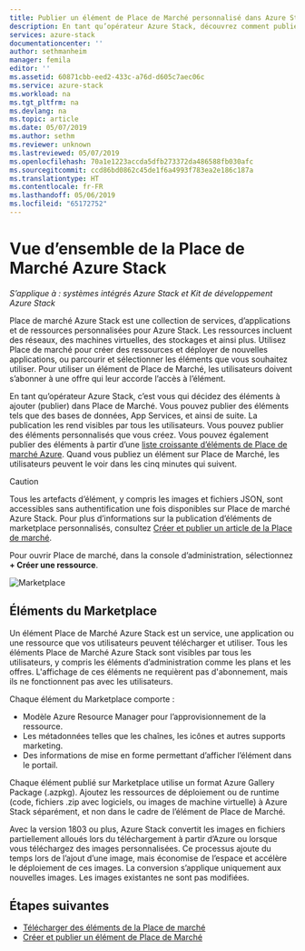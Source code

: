 ```yaml
---
title: Publier un élément de Place de Marché personnalisé dans Azure Stack (opérateur cloud) | Microsoft Docs
description: En tant qu’opérateur Azure Stack, découvrez comment publier un élément de Place de Marché personnalisé dans Azure Stack.
services: azure-stack
documentationcenter: ''
author: sethmanheim
manager: femila
editor: ''
ms.assetid: 60871cbb-eed2-433c-a76d-d605c7aec06c
ms.service: azure-stack
ms.workload: na
ms.tgt_pltfrm: na
ms.devlang: na
ms.topic: article
ms.date: 05/07/2019
ms.author: sethm
ms.reviewer: unknown
ms.lastreviewed: 05/07/2019
ms.openlocfilehash: 70a1e1223accda5dfb273372da486588fb030afc
ms.sourcegitcommit: ccd86bd0862c45de1f6a4993f783ea2e186c187a
ms.translationtype: HT
ms.contentlocale: fr-FR
ms.lasthandoff: 05/06/2019
ms.locfileid: "65172752"
---
```

# <a name="azure-stack-marketplace-overview"></a>Vue d’ensemble de la Place de Marché Azure Stack

*S’applique à : systèmes intégrés Azure Stack et Kit de développement Azure Stack*

Place de marché Azure Stack est une collection de services, d’applications et de ressources personnalisées pour Azure Stack. Les ressources incluent des réseaux, des machines virtuelles, des stockages et ainsi plus. Utilisez Place de marché pour créer des ressources et déployer de nouvelles applications, ou parcourir et sélectionner les éléments que vous souhaitez utiliser. Pour utiliser un élément de Place de Marché, les utilisateurs doivent s’abonner à une offre qui leur accorde l’accès à l’élément.

En tant qu’opérateur Azure Stack, c’est vous qui décidez des éléments à ajouter (publier) dans Place de Marché. Vous pouvez publier des éléments tels que des bases de données, App Services, et ainsi de suite. La publication les rend visibles par tous les utilisateurs. Vous pouvez publier des éléments personnalisés que vous créez. Vous pouvez également publier des éléments à partir d’une [liste croissante d’éléments de Place de marché Azure](azure-stack-marketplace-azure-items.md). Quand vous publiez un élément sur Place de Marché, les utilisateurs peuvent le voir dans les cinq minutes qui suivent.

> [!CAUTION]  
> Tous les artefacts d’élément, y compris les images et fichiers JSON, sont accessibles sans authentification une fois disponibles sur Place de marché Azure Stack. Pour plus d’informations sur la publication d’éléments de marketplace personnalisés, consultez [Créer et publier un article de la Place de marché](azure-stack-create-and-publish-marketplace-item.md).

Pour ouvrir Place de marché, dans la console d’administration, sélectionnez **+ Créer une ressource**.

![Marketplace](media/azure-stack-marketplace/marketplace1.png)

## <a name="marketplace-items"></a>Éléments du Marketplace

Un élément Place de Marché Azure Stack est un service, une application ou une ressource que vos utilisateurs peuvent télécharger et utiliser. Tous les éléments Place de Marché Azure Stack sont visibles par tous les utilisateurs, y compris les éléments d’administration comme les plans et les offres. L'affichage de ces éléments ne requièrent pas d'abonnement, mais ils ne fonctionnent pas avec les utilisateurs.

Chaque élément du Marketplace comporte :

* Modèle Azure Resource Manager pour l’approvisionnement de la ressource.
* Les métadonnées telles que les chaînes, les icônes et autres supports marketing.
* Des informations de mise en forme permettant d’afficher l’élément dans le portail.

Chaque élément publié sur Marketplace utilise un format Azure Gallery Package (.azpkg). Ajoutez les ressources de déploiement ou de runtime (code, fichiers .zip avec logiciels, ou images de machine virtuelle) à Azure Stack séparément, et non dans le cadre de l’élément de Place de Marché.

Avec la version 1803 ou plus, Azure Stack convertit les images en fichiers partiellement alloués lors du téléchargement à partir d’Azure ou lorsque vous téléchargez des images personnalisées. Ce processus ajoute du temps lors de l’ajout d’une image, mais économise de l’espace et accélère le déploiement de ces images. La conversion s’applique uniquement aux nouvelles images. Les images existantes ne sont pas modifiées.

## <a name="next-steps"></a>Étapes suivantes

* [Télécharger des éléments de la Place de marché](azure-stack-download-azure-marketplace-item.md)  
* [Créer et publier un élément de Place de Marché](azure-stack-create-and-publish-marketplace-item.md)
